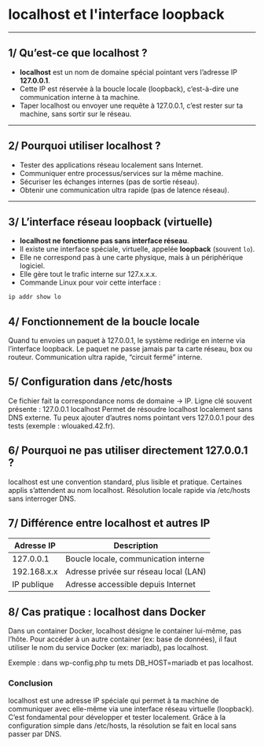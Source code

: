 # localhost et l'interface loopback

---

## 1/ Qu’est-ce que localhost ?

- **localhost** est un nom de domaine spécial pointant vers l’adresse IP **127.0.0.1**.  
- Cette IP est réservée à la boucle locale (loopback), c’est-à-dire une communication interne à ta machine.  
- Taper localhost ou envoyer une requête à 127.0.0.1, c’est rester sur ta machine, sans sortir sur le réseau.

---

## 2/ Pourquoi utiliser localhost ?

- Tester des applications réseau localement sans Internet.  
- Communiquer entre processus/services sur la même machine.  
- Sécuriser les échanges internes (pas de sortie réseau).  
- Obtenir une communication ultra rapide (pas de latence réseau).

---

## 3/ L’interface réseau loopback (virtuelle)

- **localhost ne fonctionne pas sans interface réseau**.  
- Il existe une interface spéciale, virtuelle, appelée **loopback** (souvent `lo`).  
- Elle ne correspond pas à une carte physique, mais à un périphérique logiciel.  
- Elle gère tout le trafic interne sur 127.x.x.x.  
- Commande Linux pour voir cette interface :  
```bash
ip addr show lo
```
## 4/ Fonctionnement de la boucle locale

Quand tu envoies un paquet à 127.0.0.1, le système redirige en interne via l’interface loopback.
Le paquet ne passe jamais par ta carte réseau, box ou routeur.
Communication ultra rapide, “circuit fermé” interne.

## 5/ Configuration dans /etc/hosts

Ce fichier fait la correspondance noms de domaine → IP.
Ligne clé souvent présente :
127.0.0.1    localhost
Permet de résoudre localhost localement sans DNS externe.
Tu peux ajouter d’autres noms pointant vers 127.0.0.1 pour des tests (exemple : wlouaked.42.fr).

## 6/ Pourquoi ne pas utiliser directement 127.0.0.1 ?

localhost est une convention standard, plus lisible et pratique.
Certaines applis s’attendent au nom localhost.
Résolution locale rapide via /etc/hosts sans interroger DNS.

## 7/ Différence entre localhost et autres IP

| Adresse IP   | Description                        |
|--------------|----------------------------------|
| 127.0.0.1    | Boucle locale, communication interne |
| 192.168.x.x  | Adresse privée sur réseau local (LAN) |
| IP publique  | Adresse accessible depuis Internet |

## 8/ Cas pratique : localhost dans Docker

Dans un container Docker, localhost désigne le container lui-même, pas l’hôte.
Pour accéder à un autre container (ex: base de données), il faut utiliser le nom du service Docker (ex: mariadb), pas localhost.

Exemple : dans wp-config.php tu mets DB_HOST=mariadb et pas localhost.

### Conclusion

localhost est une adresse IP spéciale qui permet à ta machine de communiquer avec elle-même via une interface réseau virtuelle (loopback).
C’est fondamental pour développer et tester localement.
Grâce à la configuration simple dans /etc/hosts, la résolution se fait en local sans passer par DNS.
